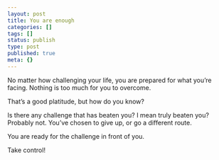 ```yaml
---
layout: post
title: You are enough
categories: []
tags: []
status: publish
type: post
published: true
meta: {}
---
```


No matter how challenging your life, you are prepared for what you’re facing. Nothing is too much for you to overcome.

That’s a good platitude, but how do you know?

Is there any challenge that has beaten you? I mean truly beaten you? Probably not. You’ve chosen to give up, or go a different route.

You are ready for the challenge in front of you.

Take control!
